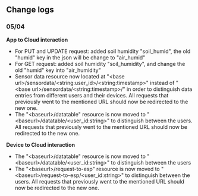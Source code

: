 ## Change logs
### 05/04
**App to Cloud interaction**
- For PUT and UPDATE request: added soil humidity "soil_humid", the old "humid" key in the json will be change to "air_humid"
- For GET request: added soil humidity "soil_humidity", and change the old "humid" key into "air_humidity"
- Sensor data resource now located at "\<base url\>/sensordata/\<string:user_id\>/\<string:timestamp\>" instead of "\<base url\>/sensordata/\<string:timestamp\>/" in order to distinguish data entries from different users and their devices. All requests that previously went to the mentioned URL should now be redirected to the new one.
- The "\<baseurl\>/datatable" resource is now moved to "\<baseurl\>/datatable/\<user_id:string\>" to distinguish between the users. All requests that previously went to the mentioned URL should now be redirected to the new one.

**Device to Cloud interaction**
- The "\<baseurl\>/datatable" resource is now moved to "\<baseurl\>/datatable/\<user_id:string\>" to distinguish between the users
- The "\<baseurl\>/request-to-esp" resource is now moved to "\<baseurl\>/request-to-esp/\<user_id:string\>" to distinguish between the users. All requests that previously went to the mentioned URL should now be redirected to the new one.
